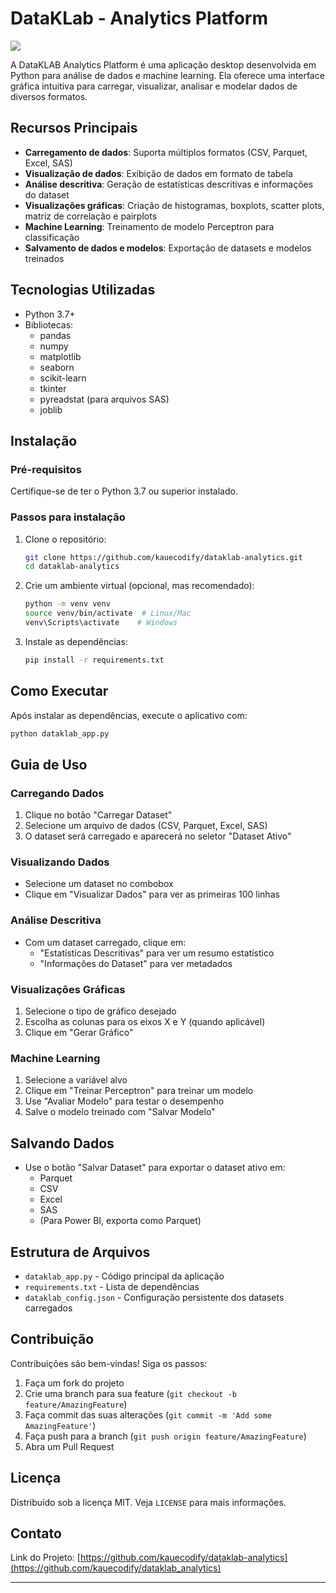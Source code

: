 # DataKLab - Analytics Platform

![](op.png)

A DataKLAB Analytics Platform é uma aplicação desktop desenvolvida em Python para análise de dados e machine learning. Ela oferece uma interface gráfica intuitiva para carregar, visualizar, analisar e modelar dados de diversos formatos.

## Recursos Principais

- **Carregamento de dados**: Suporta múltiplos formatos (CSV, Parquet, Excel, SAS)
- **Visualização de dados**: Exibição de dados em formato de tabela
- **Análise descritiva**: Geração de estatísticas descritivas e informações do dataset
- **Visualizações gráficas**: Criação de histogramas, boxplots, scatter plots, matriz de correlação e pairplots
- **Machine Learning**: Treinamento de modelo Perceptron para classificação
- **Salvamento de dados e modelos**: Exportação de datasets e modelos treinados

## Tecnologias Utilizadas

- Python 3.7+
- Bibliotecas:
  - pandas
  - numpy
  - matplotlib
  - seaborn
  - scikit-learn
  - tkinter
  - pyreadstat (para arquivos SAS)
  - joblib

## Instalação

### Pré-requisitos

Certifique-se de ter o Python 3.7 ou superior instalado.

### Passos para instalação

1. Clone o repositório:
   ```bash
   git clone https://github.com/kauecodify/dataklab-analytics.git
   cd dataklab-analytics
   ```

2. Crie um ambiente virtual (opcional, mas recomendado):
   ```bash
   python -m venv venv
   source venv/bin/activate  # Linux/Mac
   venv\Scripts\activate    # Windows
   ```

3. Instale as dependências:
   ```bash
   pip install -r requirements.txt
   ```

## Como Executar

Após instalar as dependências, execute o aplicativo com:

```bash
python dataklab_app.py
```

## Guia de Uso

### Carregando Dados

1. Clique no botão "Carregar Dataset"
2. Selecione um arquivo de dados (CSV, Parquet, Excel, SAS)
3. O dataset será carregado e aparecerá no seletor "Dataset Ativo"

### Visualizando Dados

- Selecione um dataset no combobox
- Clique em "Visualizar Dados" para ver as primeiras 100 linhas

### Análise Descritiva

- Com um dataset carregado, clique em:
  - "Estatísticas Descritivas" para ver um resumo estatístico
  - "Informações do Dataset" para ver metadados

### Visualizações Gráficas

1. Selecione o tipo de gráfico desejado
2. Escolha as colunas para os eixos X e Y (quando aplicável)
3. Clique em "Gerar Gráfico"

### Machine Learning

1. Selecione a variável alvo
2. Clique em "Treinar Perceptron" para treinar um modelo
3. Use "Avaliar Modelo" para testar o desempenho
4. Salve o modelo treinado com "Salvar Modelo"

## Salvando Dados

- Use o botão "Salvar Dataset" para exportar o dataset ativo em:
  - Parquet
  - CSV
  - Excel
  - SAS
  - (Para Power BI, exporta como Parquet)

## Estrutura de Arquivos

- `dataklab_app.py` - Código principal da aplicação
- `requirements.txt` - Lista de dependências
- `dataklab_config.json` - Configuração persistente dos datasets carregados

## Contribuição

Contribuições são bem-vindas! Siga os passos:

1. Faça um fork do projeto
2. Crie uma branch para sua feature (`git checkout -b feature/AmazingFeature`)
3. Faça commit das suas alterações (`git commit -m 'Add some AmazingFeature'`)
4. Faça push para a branch (`git push origin feature/AmazingFeature`)
5. Abra um Pull Request

## Licença

Distribuído sob a licença MIT. Veja `LICENSE` para mais informações.

## Contato

Link do Projeto: [https://github.com/kauecodify/dataklab-analytics](https://github.com/kauecodify/dataklab_analytics)

---
